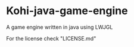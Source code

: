 # Kohi-java-game-engine
A game engine written in java using LWJGL

For the license check "LICENSE.md"
